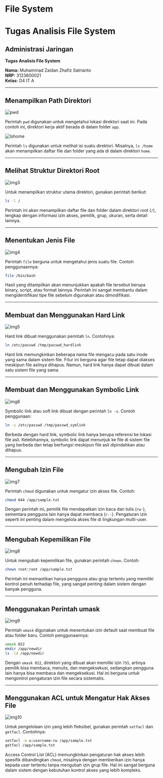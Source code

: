 # File System
# Tugas Analisis File System

## Administrasi Jaringan

**Tugas Analisis File System**

**Nama:** Muhammad Zaidan Zhafiz Satrianto  
**NRP:** 3123600021  
**Kelas:** D4 IT A  

---

## Menampilkan Path Direktori

![pwd](img/pwd.png)

Perintah `pwd` digunakan untuk mengetahui lokasi direktori saat ini. Pada contoh ini, direktori kerja aktif berada di dalam folder `app`.

![lshome](img/lshome.png)

Perintah `ls` digunakan untuk melihat isi suatu direktori. Misalnya, `ls /home` akan menampilkan daftar file dan folder yang ada di dalam direktori `home`.

---

## Melihat Struktur Direktori Root

![img3](img/img3.png)

Untuk menampilkan struktur utama direktori, gunakan perintah berikut:
```bash
ls -l /
```
Perintah ini akan menampilkan daftar file dan folder dalam direktori root (`/`), lengkap dengan informasi izin akses, pemilik, grup, ukuran, serta detail lainnya.

---

## Menentukan Jenis File

![img4](img/img5.png)

Perintah `file` berguna untuk mengetahui jenis suatu file. Contoh penggunaannya:
```bash
file /bin/bash
```
Hasil yang ditampilkan akan menunjukkan apakah file tersebut berupa binary, script, atau format lainnya. Perintah ini sangat membantu dalam mengidentifikasi tipe file sebelum digunakan atau dimodifikasi.

---

## Membuat dan Menggunakan Hard Link

![img5](img/img6.png)

Hard link dibuat menggunakan perintah `ln`. Contohnya:
```bash
ln /etc/passwd /tmp/passwd_hardlink
```
Hard link memungkinkan beberapa nama file mengacu pada satu inode yang sama dalam sistem file. Fitur ini berguna agar file tetap dapat diakses meskipun file aslinya dihapus. Namun, hard link hanya dapat dibuat dalam satu sistem file yang sama.

---

## Membuat dan Menggunakan Symbolic Link

![img6](img/img7.png)

Symbolic link atau soft link dibuat dengan perintah `ln -s`. Contoh penggunaan:
```bash
ln -s /etc/passwd /tmp/passwd_symlink
```
Berbeda dengan hard link, symbolic link hanya berupa referensi ke lokasi file asli. Kelebihannya, symbolic link dapat menunjuk ke file di sistem file yang berbeda dan tetap berfungsi meskipun file asli dipindahkan atau dihapus.

---

## Mengubah Izin File

![img7](img/img8.png)

Perintah `chmod` digunakan untuk mengatur izin akses file. Contoh:
```bash
chmod 644 /app/sample.txt
```
Dengan perintah ini, pemilik file mendapatkan izin baca dan tulis (`rw-`), sementara pengguna lain hanya dapat membaca (`r--`). Pengaturan izin seperti ini penting dalam mengelola akses file di lingkungan multi-user.

---

## Mengubah Kepemilikan File

![img8](img/img9.png)

Untuk mengubah kepemilikan file, gunakan perintah `chown`. Contoh:
```bash
chown root:root /app/sample.txt
```
Perintah ini memastikan hanya pengguna atau grup tertentu yang memiliki kontrol penuh terhadap file, yang sangat penting dalam sistem dengan banyak pengguna.

---

## Menggunakan Perintah umask

![img9](img/img10.png)

Perintah `umask` digunakan untuk menentukan izin default saat membuat file atau folder baru. Contoh penggunaannya:
```bash
umask 022
mkdir /app/newdir
ls -ld /app/newdir
```
Dengan `umask 022`, direktori yang dibuat akan memiliki izin `755`, artinya pemilik bisa membaca, menulis, dan mengeksekusi, sedangkan pengguna lain hanya bisa membaca dan mengeksekusi. Hal ini berguna untuk mengontrol pengaturan izin file secara sistematis.

---

## Menggunakan ACL untuk Mengatur Hak Akses File

![img10](img/img11.png)

Untuk pengelolaan izin yang lebih fleksibel, gunakan perintah `setfacl` dan `getfacl`. Contohnya:
```bash
setfacl -m u:username:rw /app/sample.txt
getfacl /app/sample.txt
```
Access Control List (ACL) memungkinkan pengaturan hak akses lebih spesifik dibandingkan `chmod`, misalnya dengan memberikan izin hanya kepada user tertentu tanpa mengubah izin grup file. Hal ini sangat berguna dalam sistem dengan kebutuhan kontrol akses yang lebih kompleks.

